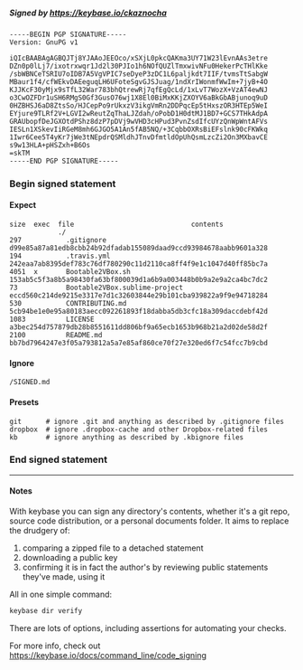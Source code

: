 ##### Signed by https://keybase.io/ckaznocha
```
-----BEGIN PGP SIGNATURE-----
Version: GnuPG v1

iQIcBAABAgAGBQJTj8YJAAoJEEOco/xSXjL0pkcQAKma3UY71W23lEvnAAs3etre
DZn0p0lLj7/ixotrxwqr1Jd2l30PJIo1h6NOfQUZlTmxwivNFu0HekerPcTHlKke
/sbWBNCeTSRIU7oIDB7A5VgVPIC7seDyeP3zDC1L6paljkdt7IIF/tvmsTtSabgW
MBaur1f4/cfWEkvDAEeguqLH6UFoteSgvGJSJuag/1ndXrIWonmfWwIm+7jyB+4O
KJJKcF30yMjx9sTfL32War783bhQtrewRj7qfEgQcLd/1xLvT7WozX+VzAT4ewNJ
o3CwOZFDr1uSH6RMgS0Gf3GusO76wj1X8El0BiMxKKjZXOYV6aBkGbABjunoq9uD
0HZBHSJ6aD8ZtsSo/HJCepPo9rUkxzV3ikgVmRn2DDPqcEp5tHxszOR3HTEp5WeI
EYjure9TLRf2V+LGVI2wReutZqThaLJZdah/oPobD1H0dtMJ1BD7+GCS7THkAdpA
GRAUbopfDeJGXOtdPShz8dzP7pDVj9wVHD3cHPud3PvnZsdIfcUYzQnWpWntAFVs
IESLn1XSkevIiRGeM8mh6GJGO5A1An5fAB5NQ/+3CqbbOXRsBiEFslnk90cFKWkq
1Iwr6Cee5T4yKr7jWe3tNEpdrQSMldhJTnvDfmtldOpUhQsmLzcZi2On3MXbavCE
s9w13HLA+pHSZxh+B6Os
=skTM
-----END PGP SIGNATURE-----

```

<!-- END SIGNATURES -->

### Begin signed statement 

#### Expect

```
size  exec  file                             contents                                                        
            ./                                                                                               
297           .gitignore                     d99e85a87a81edb8cbb24b92dfadab155089daad9ccd93984678aabb9601a328
194           .travis.yml                    242eaa7ab8395def783c76df780290c11d2110ca8ff4f9e1c1047d40ff85bc7a
4051  x       Bootable2VBox.sh               153ab5c5f3a8b5a98430fa63bf800039d1a6b9a003448b0b9a2e9a2ca4bc7dc2
73            Bootable2VBox.sublime-project  eccd560c214de9215e3317e7d1c32603844e29b101cba939822a9f9e94718284
530           CONTRIBUTING.md                5cb94be1e0e95a80183aecc092261893f18dabba5db3cfc18a309daccdebf42d
1083          LICENSE                        a3bec254d757879db28b8551611dd806bf9a65ecb1653b968b21a2d02de58d2f
2100          README.md                      bb7bd7964247e3f05a793812a5a7e85af860ce70f27e320ed6f7c54fcc7b9cbd
```

#### Ignore

```
/SIGNED.md
```

#### Presets

```
git      # ignore .git and anything as described by .gitignore files
dropbox  # ignore .dropbox-cache and other Dropbox-related files    
kb       # ignore anything as described by .kbignore files          
```

<!-- summarize version = 0.0.9 -->

### End signed statement

<hr>

#### Notes

With keybase you can sign any directory's contents, whether it's a git repo,
source code distribution, or a personal documents folder. It aims to replace the drudgery of:

  1. comparing a zipped file to a detached statement
  2. downloading a public key
  3. confirming it is in fact the author's by reviewing public statements they've made, using it

All in one simple command:

```bash
keybase dir verify
```

There are lots of options, including assertions for automating your checks.

For more info, check out https://keybase.io/docs/command_line/code_signing